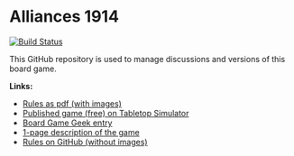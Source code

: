 # Alliances 1914

[![Build Status](https://travis-ci.org/nymanjens/Alliances.svg?branch=master)](https://travis-ci.org/nymanjens/Alliances)

This GitHub repository is used to manage discussions and versions of this board game.

**Links:**

- [Rules as pdf (with images)](http://bit.ly/alliances-1914)
- [Published game (free) on Tabletop Simulator](https://steamcommunity.com/sharedfiles/filedetails/?id=2038974445)
- [Board Game Geek entry](https://boardgamegeek.com/boardgame/305946/alliances-1914)
- [1-page description of the game](http://bit.ly/alliances-1914-summary)
- [Rules on GitHub (without images)](Rules.md)

